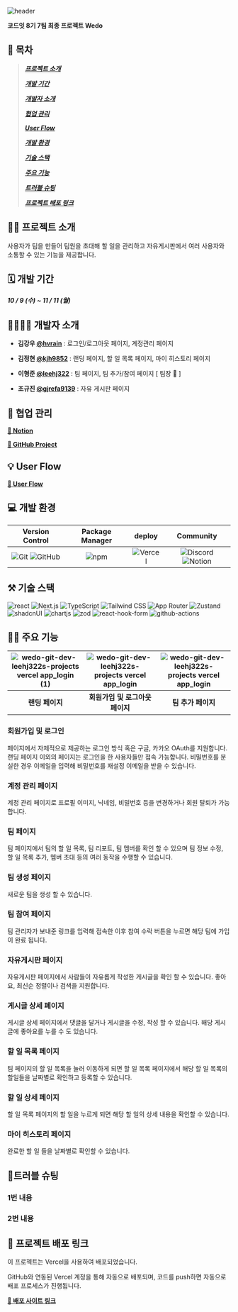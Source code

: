 ![header](https://github.com/user-attachments/assets/eb906078-7b99-484b-93ac-eca5226e25d3)

**코드잇 8기 7팀 최종 프로젝트 Wedo**

## 📑 목차
> ***[프로젝트 소개](#프로젝트-소개)***
> 
> ***[개발 기간](#개발-기간)***
> 
> ***[개발자 소개](#개발자-소개)***
> 
> ***[협업 관리](#협업-관리)***
> 
> ***[User Flow](#User-Flow)***
> 
> ***[개발 환경](#개발-환경)***
> 
> ***[기술 스택](#기술-스택)***
> 
> ***[주요 기능](#주요-기능)***
> 
> ***[트러블 슈팅](#트러블-슈팅)***
> 
> ***[프로젝트 배포 링크](#프로젝트-배포-링크)***
> 
  
## 🧑‍💻 <a name="프로젝트-소개"/>프로젝트 소개
사용자가 팀을 만들어 팀원을 초대해 할 일을 관리하고 자유게시판에서 여러 사용자와 소통할 수 있는 기능을 제공합니다.

## 🗓️ <a name="개발-기간"/>개발 기간
***10 / 9 (수) ~ 11 / 11 (월)***

## 👨‍👨‍👦‍👦 <a name="개발자-소개"/>개발자 소개 

- **김강우 [**@hvrain**](https://github.com/hvrain?pvs=4, "개발자  프로필 링크")** : 로그인/로그아웃 페이지, 계정관리 페이지

- **김정현 [**@kjh9852**](https://github.com/kjh9852?pvs=4, "개발자  프로필 링크")** : 랜딩 페이지, 할 일 목록 페이지, 마이 히스토리 페이지

- **이형준 [**@leehj322**](https://github.com/leehj322?pvs=4, "개발자  프로필 링크")** : 팀 페이지, 팀 추가/참여 페이지 [ 팀장 👑 ]
  
- **조규진 [**@gjrefa9139**](https://github.com/gjrefa9139?pvs=4, "개발자  프로필 링크")** : 자유 게시판 페이지


## 📃 <a name="협업-관리"/>협업 관리

[**📌 Notion**](https://utopian-toy-f9b.notion.site/codeit-ec5157be57864a1eabe9e3a744bf6ebf?pvs=74, "협업 관리 노션 링크")

[**📝 GitHub Project**](https://github.com/orgs/Codeit-FE08-Part4-Team7/projects/1, "협업 관리 깃허브 프로젝트 링크")

## 💡 <a name="User-Flow"/>User Flow

[**🌊 User Flow**](https://www.figma.com/board/AZmHeyXp7nf4KUCHlSvhGo/User-flow-(wedo)?node-id=0-1&node-type=canvas&t=tg72w03v9QvgzWhC-0, "유저플로우 피그마 링크")

## 💻 <a name="개발-환경"/>개발 환경

|Version Control|Package Manager|deploy|Community|
|:---:|:---:|:---:|:---:|
|![Git](https://img.shields.io/badge/Git-F05032?style=for-the-badge&logo=git&logoColor=white) ![GitHub](https://img.shields.io/badge/GitHub-181717?style=for-the-badge&logo=github&logoColor=white)|![npm](https://img.shields.io/badge/npm-CB3837?style=for-the-badge&logo=npm&logoColor=white)|![Vercel](https://img.shields.io/badge/Vercel-000000?style=for-the-badge&logo=vercel&logoColor=white)|![Discord](https://img.shields.io/badge/Discord-5865F2?style=for-the-badge&logo=discord&logoColor=white) ![Notion](https://img.shields.io/badge/Notion-000000?style=for-the-badge&logo=notion&logoColor=white)|


## ⚒ <a name="기술-스택"/>기술 스택

![react](https://img.shields.io/badge/react-%2320232a.svg?style=for-the-badge&logo=react&logoColor=%2361DAFB)
![Next.js](https://img.shields.io/badge/Next.js-000000?style=for-the-badge&logo=next.js&logoColor=white)
![TypeScript](https://img.shields.io/badge/TypeScript-007ACC?style=for-the-badge&logo=typescript&logoColor=white)
![Tailwind CSS](https://img.shields.io/badge/Tailwind_CSS-38B2AC?style=for-the-badge&logo=tailwind-css&logoColor=white)
![App Router](https://img.shields.io/badge/App_Router-000000?style=for-the-badge&logo=next.js&logoColor=white)
![Zustand](https://img.shields.io/badge/zustand-%2320232a.svg?style=for-the-badge&logo=react&logoColor=%2361DAFB)
![shadcnUI](https://img.shields.io/badge/shadcn%2Fui-000000?style=for-the-badge&logo=shadcnui&logoColor=white)
![chartjs](https://img.shields.io/badge/Chart%20js-FF6384?style=for-the-badge&logo=chartdotjs&logoColor=white)
![zod](https://img.shields.io/badge/Zod-000000?style=for-the-badge&logo=zod&logoColor=3068B7)
![react-hook-form](https://img.shields.io/badge/react_hook_form-%2320232a.svg?style=for-the-badge&logo=react&logoColor=%2361DAFB)
![github-actions](https://img.shields.io/badge/Github%20Actions-282a2e?style=for-the-badge&logo=githubactions&logoColor=367cfe)

## 👨‍🏫 <a name="주요-기능"/>주요 기능

|![wedo-git-dev-leehj322s-projects vercel app_login (1)](https://github.com/user-attachments/assets/21b9e606-0ccd-4c5f-97ce-787d59195096)|![wedo-git-dev-leehj322s-projects vercel app_login](https://github.com/user-attachments/assets/f037a671-92e4-46a7-9247-4941844df26f)|![wedo-git-dev-leehj322s-projects vercel app_login](https://github.com/user-attachments/assets/c6f9344e-4da0-456e-b6e8-b3f4f3367158)|
|:---:|:---:|:---:|
|**랜딩 페이지**|**회원가입 및 로그아웃 페이지**|**팀 추가 페이지**|

### 회원가입 및 로그인

페이지에서 자체적으로 제공하는 로그인 방식 혹은 구글, 카카오 OAuth를 지원합니다. 랜딩 페이지 이외의 페이지는 로그인을 한 사용자들만 접속 가능합니다.
비밀번호를 분실한 경우 이메일을 입력해 비밀번호를 재설정 이메일을 받을 수 있습니다.

### 계정 관리 페이지

계정 관리 페이지로 프로필 이미지, 닉네임, 비밀번호 등을 변경하거나 회원 탈퇴가 가능합니다.

### 팀 페이지

팀 페이지에서 팀의 할 일 목록, 팀 리포트, 팀 멤버를 확인 할 수 있으며 팀 정보 수정, 할 일 목록 추가, 멤버 초대 등의 여러 동작을 수행할 수 있습니다.

### 팀 생성 페이지

새로운 팀을 생성 할 수 있습니다.

### 팀 참여 페이지

팀 관리자가 보내준 링크를 입력해 접속한 이후 참여 수락 버튼을 누르면 해당 팀에 가입이 완료 됩니다.

### 자유게시판 페이지

자유게시판 페이지에서 사람들이 자유롭게 작성한 게시글을 확인 할 수 있습니다. 좋아요, 최신순 정렬이나 검색을 지원합니다.

### 게시글 상세 페이지

게시글 상세 페이지에서 댓글을 달거나 게시글을 수정, 작성 할 수 있습니다. 해당 게시글에 좋아요를 누를 수 도 있습니다.

### 할 일 목록 페이지

팀 페이지의 할 일 목록을 눌러 이동하게 되면 할 일 목록 페이지에서 해당 할 일 목록의 할일들을 날짜별로 확인하고 등록할 수 있습니다.

### 할 일 상세 페이지

할 일 목록 페이지의 할 일을 누르게 되면 해당 할 일의 상세 내용을 확인할 수 있습니다.

### 마이 히스토리 페이지

완료한 할 일 들을 날짜별로 확인할 수 있습니다.

## 🔫<a name="트러블-슈팅"/>트러블 슈팅

### 1번 내용

### 2번 내용

## 🚀 <a name="프로젝트-배포-링크"/>프로젝트 배포 링크

이 프로젝트는 Vercel을 사용하여 배포되었습니다.

GitHub와 연동된 Vercel 계정을 통해 자동으로 배포되며, 코드를 push하면 자동으로 배포 프로세스가 진행됩니다.

[**🚀 배포 사이트 링크**](https://wedo-todolist.vercel.app/, "Wedo")



